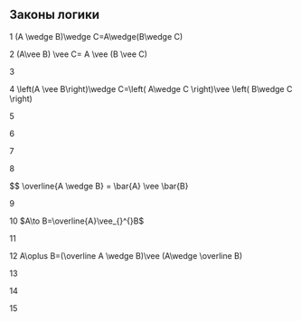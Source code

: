 ## Законы логики


1 (A \wedge B)\wedge C=A\wedge(B\wedge C)



2 (A\vee B) \vee C= A \vee (B \vee C)



3



4 \left(A \vee  B\right)\wedge C=\left( A\wedge C \right)\vee \left( B\wedge C \right)



5



6



7



8

$$ \overline{A \wedge B} = \bar{A} \vee \bar{B} 

9



10 
$A\to B=\overline{A}\vee_{}^{}B$



11



12  A\oplus B=(\overline A	\wedge B)\vee (A\wedge \overline B)



13



14



15


